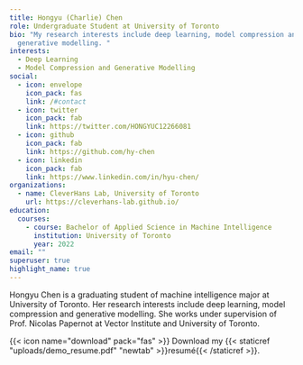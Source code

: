 ```yaml
---
title: Hongyu (Charlie) Chen
role: Undergraduate Student at University of Toronto
bio: "My research interests include deep learning, model compression and
  generative modelling. "
interests:
  - Deep Learning
  - Model Compression and Generative Modelling
social:
  - icon: envelope
    icon_pack: fas
    link: /#contact
  - icon: twitter
    icon_pack: fab
    link: https://twitter.com/HONGYUC12266081
  - icon: github
    icon_pack: fab
    link: https://github.com/hy-chen
  - icon: linkedin
    icon_pack: fab
    link: https://www.linkedin.com/in/hyu-chen/
organizations:
  - name: CleverHans Lab, University of Toronto
    url: https://cleverhans-lab.github.io/
education:
  courses:
    - course: Bachelor of Applied Science in Machine Intelligence
      institution: University of Toronto
      year: 2022
email: ""
superuser: true
highlight_name: true
---
```

Hongyu Chen is a graduating student of machine intelligence major at University of Toronto. Her research interests include deep learning, model compression and generative modelling. She works under supervision of Prof. Nicolas Papernot at Vector Institute and University of Toronto. 

{{< icon name="download" pack="fas" >}} Download my {{< staticref "uploads/demo_resume.pdf" "newtab" >}}resumé{{< /staticref >}}.